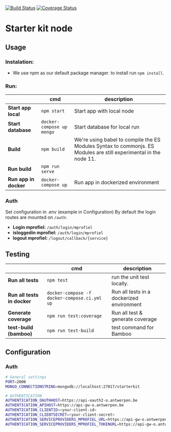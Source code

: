 [![Build Status](https://travis-ci.com/digipolisantwerp/starter-kit_app_nodejs.svg?branch=master)](https://travis-ci.com/digipolisantwerp/starter-kit_app_nodejs)
[![Coverage Status](https://coveralls.io/repos/github/digipolisantwerp/starter-kit_app_nodejs/badge.svg?branch=master)](https://coveralls.io/github/digipolisantwerp/starter-kit_app_nodejs?branch=master)
# Starter kit node

## Usage
### Instalation:
- We use npm as our default package manager. to install run `npm install`.

### Run:
|                       | cmd                       | description                                                                                                       |
| --------------------- | ------------------------- | ----------------------------------------------------------------------------------------------------------------- |
| **Start app local**   | `npm start`               | Start app with local node                                                                                         |
| **Start database**    | `docker-compose up mongo` | Start database for local run                                                                                      |
| **Build**             | `npm build`               | We're using babel to compile the ES Modules Syntax to commonjs. ES Modules are still experimental in the node 11. |
| **Run build**         | `npm run serve`           |                                                                                                                   |
| **Run app in docker** | `docker-compose up`       | Run app in dockerized environment                                                                                  |

### Auth
Set configuration in .env (example in Configuration)
By default the login routes are mounted on `/auth`:

 - **Login mprofiel:** 			`/auth/login/mprofiel`
 - **isloggedin mprofiel:**  	`/auth/login/mprofiel`
 - **logout mprofiel:** 		`/logout/callback/{service}`

## Testing

|                             | cmd                                          | description                             |
| --------------------------- | -------------------------------------------- | ---------------------------------------- |
| **Run all tests**           | `npm test`                                   | run the unit test locally.               |
| **Run all tests in docker** | `docker-compose -f docker-compose.ci.yml up` | Run all tests in a dockerized environment |
| **Generate coverage**       | `npm run test:coverage`                      | Run all test & generate coverage         |
| **test-build (bamboo)**     | `npm run test-build`                         | test command for Bamboo                  |
## Configuration

### Auth

```bash
# General settings
PORT=2000
MONGO_CONNECTIONSTRING=mongodb://localhost:27017/starterkit

# AUTHENTICATION
AUTHENTICATION_OAUTHHOST=https://api-oauth2-o.antwerpen.be
AUTHENTICATION_APIHOST=https://api-gw-o.antwerpen.be
AUTHENTICATION_CLIENTID=<your-client-id>
AUTHENTICATION_CLIENTSECRET=<your-client-secret>
AUTHENTICATION_SERVICEPROVIDERS_MPROFIEL_URL=https://api-gw-o.antwerpen.be/astad/mprofiel/v1/me
AUTHENTICATION_SERVICEPROVIDERS_MPROFIEL_TOKENURL=https://api-gw-o.antwerpen.be/astad/mprofiel/v1/oauth2/token

```
	